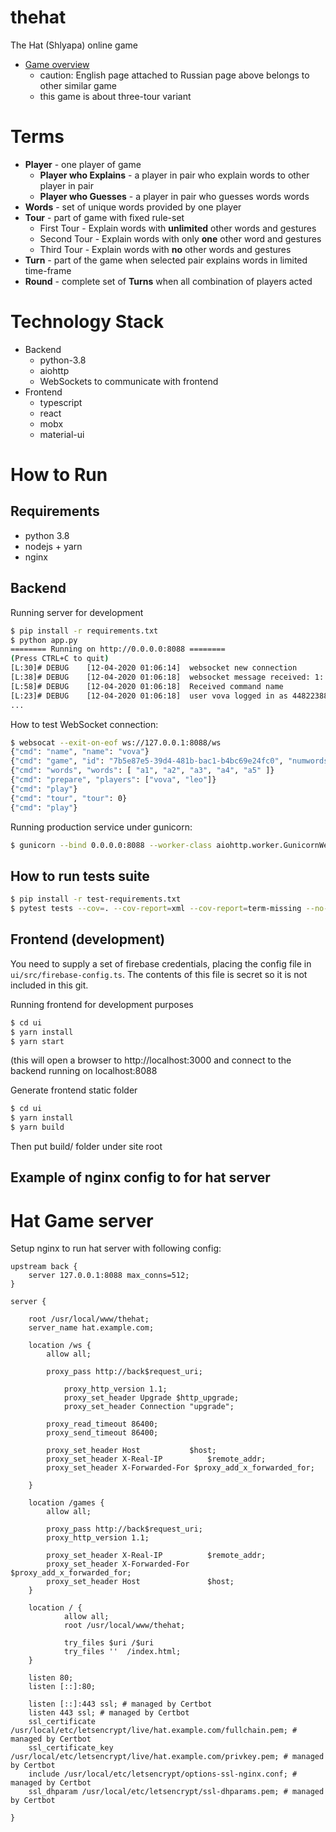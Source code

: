 # thehat
The Hat (Shlyapa) online game
* [Game overview](https://ru.wikipedia.org/wiki/Шляпа_(игра))
  - caution: English page attached to Russian page above belongs to other similar game
  - this game is about three-tour variant
# Terms 
- **Player** - one player of game 
    - **Player who Explains** - a player in pair who explain words to other player in pair
    - **Player who Guesses** - a player in pair who guesses words words
- **Words** - set of unique words provided by one player 
- **Tour** - part of game with fixed rule-set
    - First Tour - Explain words with **unlimited** other words and gestures
    - Second Tour - Explain words with only **one** other word and gestures
    - Third Tour - Explain words with **no** other words and gestures
- **Turn** - part of the game when selected pair explains words in limited time-frame
- **Round** - complete set of **Turns** when all combination of players acted

# Technology Stack 
* Backend
  * python-3.8
  * aiohttp
  * WebSockets to communicate with frontend 
* Frontend 
  * typescript
  * react
  * mobx
  * material-ui

# How to Run

## Requirements
  * python 3.8
  * nodejs + yarn
  * nginx

## Backend 

Running server for development 
```bash
$ pip install -r requirements.txt
$ python app.py
======== Running on http://0.0.0.0:8088 ========
(Press CTRL+C to quit)
[L:30]# DEBUG    [12-04-2020 01:06:14]  websocket new connection
[L:38]# DEBUG    [12-04-2020 01:06:18]  websocket message received: 1: {"cmd": "name", "name": "vova"}
[L:58]# DEBUG    [12-04-2020 01:06:18]  Received command name
[L:23]# DEBUG    [12-04-2020 01:06:18]  user vova logged in as 4482238864
...
```

How to test WebSocket connection:
```bash
$ websocat --exit-on-eof ws://127.0.0.1:8088/ws
{"cmd": "name", "name": "vova"}
{"cmd": "game", "id": "7b5e87e5-39d4-481b-bac1-b4bc69e24fc0", "numwords": 6}
{"cmd": "words", "words": [ "a1", "a2", "a3", "a4", "a5" ]}
{"cmd": "prepare", "players": ["vova", "leo"]}
{"cmd": "play"}
{"cmd": "tour", "tour": 0}
{"cmd": "play"}
```

Running production service under gunicorn:
```bash
$ gunicorn --bind 0.0.0.0:8088 --worker-class aiohttp.worker.GunicornWebWorker --workers 1 --threads 8 app:app
```

## How to run tests suite
```bash
$ pip install -r test-requirements.txt
$ pytest tests --cov=. --cov-report=xml --cov-report=term-missing --no-cov-on-fail
```

## Frontend (development)

You need to supply a set of firebase credentials, placing the config file in `ui/src/firebase-config.ts`. The contents of this file is secret so it is not included in this git.

Running frontend for development purposes
```bash
$ cd ui
$ yarn install
$ yarn start
```
(this will open a browser to http://localhost:3000 and connect to the backend running on localhost:8088 

Generate frontend static folder
```bash
$ cd ui
$ yarn install
$ yarn build
```
Then put build/ folder under site root

## Example of nginx config to for hat server
# Hat Game server
Setup nginx to run hat server with following config:

```
upstream back {
	server 127.0.0.1:8088 max_conns=512;
}

server {

	root /usr/local/www/thehat;
	server_name hat.example.com;

	location /ws {
		allow all;

		proxy_pass http://back$request_uri;

      		proxy_http_version 1.1;
      		proxy_set_header Upgrade $http_upgrade;
      		proxy_set_header Connection "upgrade";

		proxy_read_timeout 86400;
		proxy_send_timeout 86400;

		proxy_set_header Host		    $host;
		proxy_set_header X-Real-IP          $remote_addr;
		proxy_set_header X-Forwarded-For $proxy_add_x_forwarded_for;

	}

	location /games {
		allow all;

		proxy_pass http://back$request_uri;
		proxy_http_version 1.1;

		proxy_set_header X-Real-IP          $remote_addr;
		proxy_set_header X-Forwarded-For    $proxy_add_x_forwarded_for;
		proxy_set_header Host               $host;
	}

    location / {
            allow all;
            root /usr/local/www/thehat;

            try_files $uri /$uri
            try_files ''  /index.html;
    }

    listen 80;
    listen [::]:80;

    listen [::]:443 ssl; # managed by Certbot
    listen 443 ssl; # managed by Certbot
    ssl_certificate /usr/local/etc/letsencrypt/live/hat.example.com/fullchain.pem; # managed by Certbot
    ssl_certificate_key /usr/local/etc/letsencrypt/live/hat.example.com/privkey.pem; # managed by Certbot
    include /usr/local/etc/letsencrypt/options-ssl-nginx.conf; # managed by Certbot
    ssl_dhparam /usr/local/etc/letsencrypt/ssl-dhparams.pem; # managed by Certbot

}
```